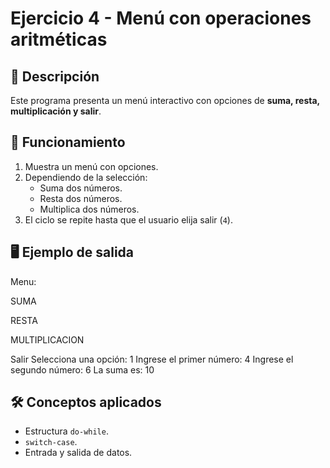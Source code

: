 # Ejercicio 4 - Menú con operaciones aritméticas

## 📌 Descripción
Este programa presenta un menú interactivo con opciones de **suma, resta, multiplicación y salir**.

## 🚀 Funcionamiento
1. Muestra un menú con opciones.
2. Dependiendo de la selección:
   - Suma dos números.
   - Resta dos números.
   - Multiplica dos números.
3. El ciclo se repite hasta que el usuario elija salir (`4`).

## 🖥️ Ejemplo de salida
Menu:

SUMA

RESTA

MULTIPLICACION

Salir
Selecciona una opción: 1
Ingrese el primer número: 4
Ingrese el segundo número: 6
La suma es: 10

## 🛠️ Conceptos aplicados
- Estructura `do-while`.
- `switch-case`.
- Entrada y salida de datos.
